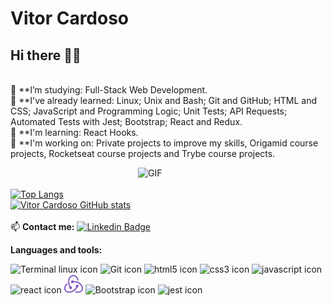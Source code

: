 # Vitor Cardoso

## Hi there 👋👋

<br/>🔭 **I’m studying: Full-Stack Web Development.
<br/>🌱 **I've already learned: Linux; Unix and Bash; Git and GitHub; HTML and CSS; JavaScript and Programming Logic; Unit Tests; API Requests; Automated Tests with Jest; Bootstrap; React and Redux.
<br/>🌱 **I'm learning: React Hooks.
<br/>🚀 **I'm working on: Private projects to improve my skills, Origamid course projects, Rocketseat course projects and Trybe course projects.

<img align="right" alt="GIF" src="https://octocat-generator-assets.githubusercontent.com/my-octocat-1621435593189.png" width="300px" />

<br/><br/>[![Top Langs](https://github-readme-stats.vercel.app/api/top-langs/?username=vitor-m-cardoso&layout=compact&bg_color=0d1117&title_color=b51414&icon_color=7a120a&text_color=fff)](https://github.com/vitor-m-cardoso/vitor-m-cardoso)
<br/>[![Vitor Cardoso GitHub stats](https://github-readme-stats.vercel.app/api?username=vitor-m-cardoso&layout=compact&bg_color=0d1117&title_color=b51414&icon_color=7a120a&text_color=fff&show_icons=true&theme=dark)](https://github.com/vitor-m-cardoso/vitor-m-cardoso)
<br/><br/>📫 **Contact me:** [![Linkedin Badge](https://img.shields.io/badge/-linkedin-blue?style=flat-square&logo=Linkedin&logoColor=white&link=https://www.linkedin.com/in/vitormcardoso/)](https://www.linkedin.com/in/vitormcardoso/)


**Languages and tools:**  

<p align="left">
<img src="https://camo.githubusercontent.com/54d132e252c6ff56897de4f527263296004521b19f27d32e4dbe5f78711681af/68747470733a2f2f696d672e69636f6e73382e636f6d2f636f6c6f722f34382f3030303030302f636f6e736f6c652e706e67" alt="Terminal linux icon" width="30" height="30"/>
<img src="https://camo.githubusercontent.com/bc60041f5ea7b022c6419b73a15aaac12a2ede682867ec0d3e3c9ec374dce54b/68747470733a2f2f696d672e69636f6e73382e636f6d2f636f6c6f722f34382f3030303030302f6769742e706e67" alt="Git icon" width="30" height="30"/>
<img src="https://camo.githubusercontent.com/91624b4794cb98081ea55063865721be4b4399472c81e66b89b37fd07aad1d92/68747470733a2f2f696d672e69636f6e73382e636f6d2f636f6c6f722f34382f3030303030302f68746d6c2d352e706e67" alt="html5 icon" width="30" height="30"/> 
<img src="https://camo.githubusercontent.com/dc75aee770dff630309493116eeebd6a39c7042e4e94780a5e6c8f107bebe76f/68747470733a2f2f696d672e69636f6e73382e636f6d2f636f6c6f722f34382f3030303030302f637373332e706e67" alt="css3 icon" width="30" height="30"/> 
<img src="https://camo.githubusercontent.com/da839b79b282a7658a172f07e13496fb18bcf9fa624d061def0e80f47a68ff1d/68747470733a2f2f696d672e69636f6e73382e636f6d2f636f6c6f722f34382f3030303030302f6a6176617363726970742e706e67" alt="javascript icon" width="30" height="30"/> 
<img src="https://camo.githubusercontent.com/38b72f440cbf774558b9399b27bf659066e94b1eddc4510a9607ced1f028f6d0/68747470733a2f2f696d672e69636f6e73382e636f6d2f636f6c6f722f34382f3030303030302f72656163742d6e61746976652e706e67" alt="react icon" width="30" height="30"/> 
<img src="https://raw.githubusercontent.com/devicons/devicon/master/icons/redux/redux-original.svg" alt="redux icon" width="30" height="30"/>
<img src="https://camo.githubusercontent.com/0174b03bab13c90e5673eaafbaa2cc273f8f0f8e70c39e660d0db9895f41f7ae/68747470733a2f2f696d672e69636f6e73382e636f6d2f636f6c6f722f34382f3030303030302f626f6f7473747261702e706e67" alt="Bootstrap icon" width="30" height="30" />
<img src="https://www.learnstorybook.com/intro-to-storybook/logo-jest.png" alt="jest icon" width="30" height="30" />
</p>

